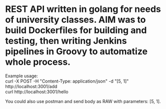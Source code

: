 # REST API written in golang for needs of university classes. AIM was to build Dockerfiles for building and testing, then writing Jenkins pipelines in Groovy to automatize whole process.

Example usage:  
curl -X POST -H "Content-Type: application/json" -d "[5, 1]" http://localhost:3001/add  
curl http://localhost:3001/hello  

You could also use postman and send body as RAW with parameters: [5, 1].  